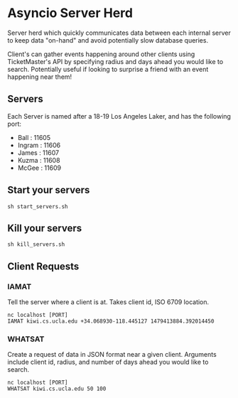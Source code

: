 # Asyncio Server Herd
Server herd which quickly communicates data between each internal server to keep data "on-hand" and avoid potentially slow database queries.

Client's can gather events happening around other clients using TicketMaster's API by specifying radius and days ahead you would like to search. Potentially useful if looking to surprise a friend with an event happening near them!

## Servers
Each Server is named after a 18-19 Los Angeles Laker, and has the following port:
- Ball : 11605
- Ingram : 11606
- James : 11607
- Kuzma : 11608
- McGee : 11609

## Start your servers
```
sh start_servers.sh
```

## Kill your servers
```
sh kill_servers.sh
```

## Client Requests
### IAMAT
Tell the server where a client is at. Takes client id, ISO 6709 location.
```
nc localhost [PORT]
IAMAT kiwi.cs.ucla.edu +34.068930-118.445127 1479413884.392014450
```

### WHATSAT
Create a request of data in JSON format near a given client. Arguments include client id, radius, and number of days ahead you would like to search.

```
nc localhost [PORT]
WHATSAT kiwi.cs.ucla.edu 50 100
```

